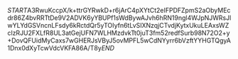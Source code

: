 $START$A3RwuKccpX/k+ttrGYRwkD+r6jArC4pXYtCt2eIFPDFZpmS2aObyMEcdr86Z4bvRRTtDe9V2ADVK6yYBUPf1sWdBywAJvh6hRN19ngl4WJpNJWRsJlwYLYdGSVncnLFsdy6kRctdQr5yTOIyfn6tLvSIXNzqjCTvdjKytxUkuLEAxsWZclzRJU2FXLfR8UL3atGejUFN7WLHMzdvkTt0juT3fm52redfSurb98N72O2+y+DovQFUidMyCaxs7wGHERJsVByJ5ovMPFL5wCdNYyrr6bVzftYYHGTQgyA1Dnx0dXyTcwVdcVKFA86A/T8y$END$